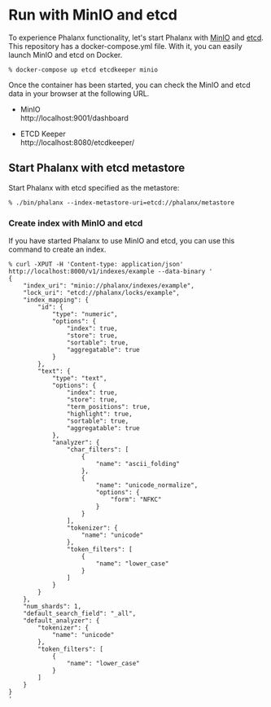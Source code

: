 # Run with MinIO and etcd

To experience Phalanx functionality, let's start Phalanx with [MinIO](https://min.io/) and [etcd](https://etcd.io/). 
This repository has a docker-compose.yml file. With it, you can easily launch MinIO and etcd on Docker.

```
% docker-compose up etcd etcdkeeper minio
```

Once the container has been started, you can check the MinIO and etcd data in your browser at the following URL.

- MinIO  
http://localhost:9001/dashboard

- ETCD Keeper  
http://localhost:8080/etcdkeeper/


## Start Phalanx with etcd metastore

Start Phalanx with etcd specified as the metastore:

```
% ./bin/phalanx --index-metastore-uri=etcd://phalanx/metastore
```

### Create index with MinIO and etcd

If you have started Phalanx to use MinIO and etcd, you can use this command to create an index.

```
% curl -XPUT -H 'Content-type: application/json' http://localhost:8000/v1/indexes/example --data-binary '
{
	"index_uri": "minio://phalanx/indexes/example",
	"lock_uri": "etcd://phalanx/locks/example",
	"index_mapping": {
		"id": {
			"type": "numeric",
			"options": {
				"index": true,
				"store": true,
				"sortable": true,
				"aggregatable": true
			}
		},
		"text": {
			"type": "text",
			"options": {
				"index": true,
				"store": true,
				"term_positions": true,
				"highlight": true,
				"sortable": true,
				"aggregatable": true
			},
			"analyzer": {
				"char_filters": [
					{
						"name": "ascii_folding"
					},
					{
						"name": "unicode_normalize",
						"options": {
							"form": "NFKC"
						}
					}
				],
				"tokenizer": {
					"name": "unicode"
				},
				"token_filters": [
					{
						"name": "lower_case"
					}
				]
			}
		}
	},
	"num_shards": 1,
	"default_search_field": "_all",
	"default_analyzer": {
		"tokenizer": {
			"name": "unicode"
		},
		"token_filters": [
			{
				"name": "lower_case"
			}
		]
	}
}
'
```
